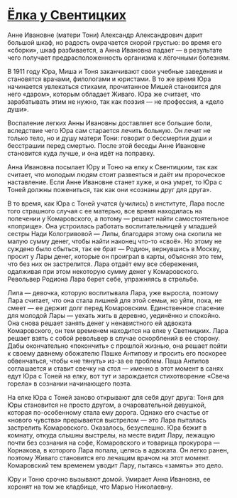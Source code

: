 # [Ёлка у Свентицких](https://github.com/sch1432/sch1432/tree/main/lit)
Анне Ивановне (матери Тони) Александр Александрович дарит большой шкаф, но радость омрачается скорой грустью: во время его «сборки», шкаф разбивается, а Анна Ивановна падает — в результате чего получает предрасположенность организма к лёгочными болезням.

В 1911 году Юра, Миша и Тоня заканчивают свои учебные заведения и становятся врачами, филологами и юристами. В то же время Юра начинается увлекаться стихами, прочитанное Мишей становится для него «даром», которым обладает Живаго. Юра же считает, что зарабатывать этим не нужно, так как поэзия — не профессия, а «дело души».

Воспаление легких Анны Ивановны доставляет все большие боли, вследствие чего Юра сам старается лечить больную. Он лечит не только тело, но и душу матери Тони: говорит о бессмертии души и бесстрашии перед смертью. После этой беседы Анне Ивановне становится куда лучше, и она идёт на поправку.


Анна Ивановна посылает Юру и Тоню на елку к Свентицким, так как считает, что молодым людям стоит развеяться и даёт им пророческое наставление. Если Анне Ивановне станет хуже, и она умрет, то Юра с Тоней должны пожениться, так как они «сознаны друг для друга».

В то время, как Юра с Тоней учатся (учились) в институте, Лара после того страшного случая с ее матерью, все время находилась на попечении у Комаровского, а потому — решает найти самостоятельное «поприще». Она устроилась работать воспитательницей у младшей сестры Нади Кологривовой — Липы, благодаря этому она скопила не малую сумму денег, чтобы найти наконец что-то «своё». Но этому не суждено было сбыться, так ее брат — Родион, вернувшись в Москву, просит у Лары денег, которые он проиграл в карты, объясняя это тем, что без них он застрелится. Лара отдаёт ему все сбережения, одалживая при этом некоторую сумму денег у Комаровского. Револьвер Родиона Лара берет себе, упражняясь в стрельбе.

Липа — девочка, которую воспитывала Лара, уже выросла, поэтому Лара считает, что она стала лишней для этой семьи, но уйти, пока, не смеет — ее держит долг перед Комаровским. Единственное спасение для молодой Лары — уехать жить в деревню, уединённо и спокойно. Она снова решает занять денег у ненавистного ей адвоката Комаровского, он тем временем находится на елке у Светницких. Лара решает взять с собой револьвер в случае оскорблений в ее сторону. Дабы окончательно «покончить» с прошлой жизнью, она решает пойти к своему давнему обожателю Пашке Антипову и просить его поскорее обвенчаться, чтобы «не тянуть» из-за ее проблем. Паша Антипов соглашается и ставит свечку на стол — именно в этот момент в санях едут Юра с Тоней на елку, вот тут и зарождается стихотворение «Свеча горела» в сознании начинающего поэта.

На елке Юра с Тоней заново открывают для себя друг друга: Тоня для Юры становится не просто другом, а очаровательной девушкой, которая по-особенному стала ему дорога. Однако его счастье от «нового чувства» прерывается выстрелом — это Лара пыталась застрелить Комаровского. Оказалось, безуспешно. Юра бежит в комнату, откуда слышны выстрелы, на месте видит Лару, лежащую почти без сознания на софе, Комаровского и товарища прокурора — Корнакова, в которого Лара попала, целясь в адвоката. Он легко ранен, поэтому Живаго становится его лечащим врачом на этот момент. Комаровский тем временем уводит Лару, пытаясь «замять» это дело.

Юру и Тоню срочно вызывают домой. Умирает Анна Ивановна, ее хоронят на том же кладбище, что Марью Николаевну.
